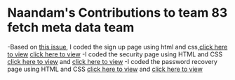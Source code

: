 # Naandam's Contributions to team 83 fetch meta data team
-Based on [this issue](https://github.com/zuri-training/proj_fetch_meta_data_team_83/issues/52), I coded the sign up page using html and css,[click here to view](https://github.com/zuri-training/proj_fetch_meta_data_team_83/blob/Naandam/fetch_metadata/templates/api/login.html) [click here to view](https://github.com/zuri-training/proj_fetch_meta_data_team_83/blob/Naandam/fetch_metadata/staticdev/api/css/login.css)
-I coded the security page using HTML and CSS [click here to view](https://github.com/zuri-training/proj_fetch_meta_data_team_83/blob/Naandam/fetch_metadata/templates/api/security.html) and [click here to view](https://github.com/zuri-training/proj_fetch_meta_data_team_83/blob/Naandam/fetch_metadata/staticdev/security.css)
-I coded the password recovery page using HTML and CSS [click here to view](https://github.com/zuri-training/proj_fetch_meta_data_team_83/blob/Naandam/fetch_metadata/templates/api/passwordrecovery.html) and [click here to view](https://github.com/zuri-training/proj_fetch_meta_data_team_83/blob/Naandam/fetch_metadata/staticdev/passwordrecovery.css)